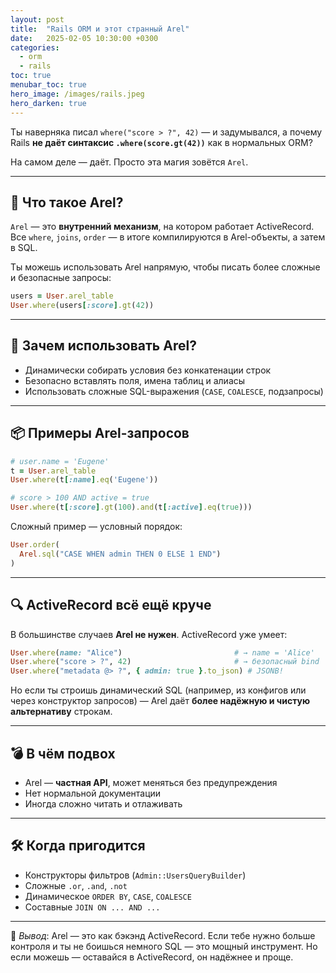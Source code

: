 ```yaml
---
layout: post
title:  "Rails ORM и этот странный Arel"
date:   2025-02-05 10:30:00 +0300
categories:
  - orm
  - rails
toc: true
menubar_toc: true
hero_image: /images/rails.jpeg
hero_darken: true
---
```


Ты наверняка писал `where("score > ?", 42)` — и задумывался, а почему Rails **не даёт синтаксис `.where(score.gt(42))`** как в нормальных ORM?

На самом деле — даёт. Просто эта магия зовётся `Arel`.

---

## 🤖 Что такое Arel?

`Arel` — это **внутренний механизм**, на котором работает ActiveRecord. Все `where`, `joins`, `order` — в итоге компилируются в Arel-объекты, а затем в SQL.

Ты можешь использовать Arel напрямую, чтобы писать более сложные и безопасные запросы:

```ruby
users = User.arel_table
User.where(users[:score].gt(42))
````

---

## 🧪 Зачем использовать Arel?

* Динамически собирать условия без конкатенации строк
* Безопасно вставлять поля, имена таблиц и алиасы
* Использовать сложные SQL-выражения (`CASE`, `COALESCE`, подзапросы)

---

## 📦 Примеры Arel-запросов

```ruby
# user.name = 'Eugene'
t = User.arel_table
User.where(t[:name].eq('Eugene'))

# score > 100 AND active = true
User.where(t[:score].gt(100).and(t[:active].eq(true)))
```

Сложный пример — условный порядок:

```ruby
User.order(
  Arel.sql("CASE WHEN admin THEN 0 ELSE 1 END")
)
```

---

## 🔍 ActiveRecord всё ещё круче

В большинстве случаев **Arel не нужен**. ActiveRecord уже умеет:

```ruby
User.where(name: "Alice")                         # → name = 'Alice'
User.where("score > ?", 42)                       # → безопасный bind
User.where("metadata @> ?", { admin: true }.to_json) # JSONB!
```

Но если ты строишь динамический SQL (например, из конфигов или через конструктор запросов) — Arel даёт **более надёжную и чистую альтернативу** строкам.

---

## 💣 В чём подвох

* Arel — **частная API**, может меняться без предупреждения
* Нет нормальной документации
* Иногда сложно читать и отлаживать

---

## 🛠 Когда пригодится

* Конструкторы фильтров (`Admin::UsersQueryBuilder`)
* Сложные `.or`, `.and`, `.not`
* Динамическое `ORDER BY`, `CASE`, `COALESCE`
* Составные `JOIN ON ... AND ...`

---

💬 *Вывод*: Arel — это как бэкэнд ActiveRecord. Если тебе нужно больше контроля и ты не боишься немного SQL — это мощный инструмент. Но если можешь — оставайся в ActiveRecord, он надёжнее и проще.
